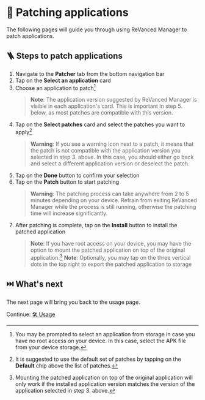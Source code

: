 # 🧩 Patching applications

The following pages will guide you through using ReVanced Manager to patch applications.

## 🪜 Steps to patch applications

1. Navigate to the **Patcher** tab from the bottom navigation bar
2. Tap on the **Select an application** card
3. Choose an application to patch[^1]
   > **Note**: The application version suggested by ReVanced Manager is visible in each application's card. This is important in step 5. below, as most patches are compatible with this version.
4. Tap on the **Select patches** card and select the patches you want to apply[^2]
   > **Warning**: If you see a warning icon next to a patch, it means that the patch is not compatible with the application version you selected in step 3. above. In this case, you should either go back and select a different application version or deselect the patch.
5. Tap on the **Done** button to confirm your selection
6. Tap on the **Patch** button to start patching
   > **Warning**: The patching process can take anywhere from 2 to 5 minutes depending on your device. Refrain from exiting ReVanced Manager while the process is still running, otherwise the patching time will increase significantly.
7. After patching is complete, tap on the **Install** button to install the patched application
   > **Note**: If you have root access on your device, you may have the option to mount the patched application on top of the original application.[^4]
    > **Note**: Optionally, you may tap on the three vertical dots in the top right to export the patched application to storage

[^1]: You may be prompted to select an application from storage in case you have no root access on your device. In this case, select the APK file from your device storage[^3].
[^2]: It is suggested to use the default set of patches by tapping on the **Default** chip above the list of patches.
[^3]: You can obtain `.apk` files from sites such as [APKMirror](https://www.apkmirror.com/).
[^4]: Mounting the patched application on top of the original application will only work if the installed application version matches the version of the application selected in step 3. above.

## ⏭️ What's next

The next page will bring you back to the usage page.

Continue: [🛠️ Usage](2_usage.md)